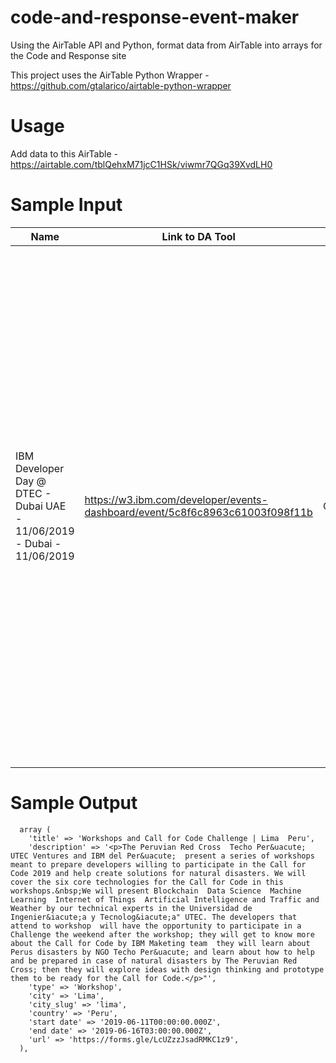 # code-and-response-event-maker
Using the AirTable API and Python, format data from AirTable into arrays for the Code and Response site

This project uses the AirTable Python Wrapper - https://github.com/gtalarico/airtable-python-wrapper

# Usage
Add data to this AirTable - https://airtable.com/tblQehxM71jcC1HSk/viwmr7QGq39XvdLH0

# Sample Input

| Name | Link to DA Tool | Category | Description | City | Country | External Web Page | Start Date | End Date |
| --- | --- | --- | --- | --- | --- | --- | --- | --- |
IBM Developer Day @ DTEC - Dubai  UAE - 11/06/2019 - Dubai - 11/06/2019 |	https://w3.ibm.com/developer/events-dashboard/event/5c8f6c8963c61003f098f11b	| Conference	| IBM Developer Day is a Tech for Good event in Dubai  featuring over 6 sessions throughout the whole day  extensive networking sessions and a chance to pose questions to subject matter experts and technologists.</p><p>&nbsp;</p><p>This time  we&rsquo;re focusing on Data Science  AI and Machine Learning used to build sustainable solutions for social good with sessions for beginner  intermediate and advanced developers."	| Dubai	| United Arab Emirates | https://www.meetup.com/IBMCloud-Dubai/events/261446545/ |	2019-06-11T05:00:00.000Z	| 2019-06-11T12:00:00.000Z

# Sample Output
```
  array (
    'title' => 'Workshops and Call for Code Challenge | Lima  Peru',
    'description' => '<p>The Peruvian Red Cross  Techo Per&uacute;  UTEC Ventures and IBM del Per&uacute;  present a series of workshops meant to prepare developers willing to participate in the Call for Code 2019 and help create solutions for natural disasters. We will cover the six core technologies for the Call for Code in this workshops.&nbsp;We will present Blockchain  Data Science  Machine Learning  Internet of Things  Artificial Intelligence and Traffic and Weather by our technical experts in the Universidad de Ingenier&iacute;a y Tecnolog&iacute;a" UTEC. The developers that attend to workshop  will have the opportunity to participate in a Challenge the weekend after the workshop; they will get to know more about the Call for Code by IBM Maketing team  they will learn about Perus disasters by NGO Techo Per&uacute; and learn about how to help and be prepared in case of natural disasters by The Peruvian Red Cross; then they will explore ideas with design thinking and prototype them to be ready for the Call for Code.</p>"',
    'type' => 'Workshop',
    'city' => 'Lima',
    'city_slug' => 'lima',
    'country' => 'Peru',
    'start date' => '2019-06-11T00:00:00.000Z',
    'end date' => '2019-06-16T03:00:00.000Z',
    'url' => 'https://forms.gle/LcUZzzJsadRMKC1z9',
  ),
  ```
